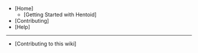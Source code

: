 * [Home]
  * [Getting Started with Hentoid]
* [Contributing]
* [Help]

***

* [Contributing to this wiki]